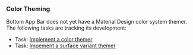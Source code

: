 ### Color Theming

Bottom App Bar does not yet have a Material Design color system themer. The following tasks are
tracking its development:

- Task: [Implement a color themer](https://www.pivotaltracker.com/story/show/157095394)
- Task: [Impement a surface variant themer](https://www.pivotaltracker.com/story/show/156933141)
